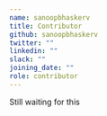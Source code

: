 ```yaml
---
name: sanoopbhaskerv
title: Contributor
github: sanoopbhaskerv
twitter: ""
linkedin: ""
slack: ""
joining_date: ""
role: contributor
---
```


Still waiting for this
